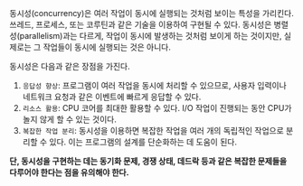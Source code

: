 동시성(concurrency)은 여러 작업이 동시에 실행되는 것처럼 보이는 특성을 가리킨다. 쓰레드, 프로세스, 또는 코루틴과 같은 기술을 이용하여 구현될 수 있다.
동시성은 병렬성(parallelism)과는 다르게, 작업이 동시에 발생하는 것처럼 보이게 하는 것이지만, 실제로는 그 작업들이 동시에 실행되는 것은 아니다.

동시성은 다음과 같은 장점을 가진다.

1. `응답성 향상`: 프로그램이 여러 작업을 동시에 처리할 수 있으므로, 사용자 입력이나 네트워크 요청과 같은 이벤트에 빠르게 응답할 수 있다.
2. `리소스 활용`: CPU 코어를 최대한 활용할 수 있다. I/O 작업이 진행되는 동안 CPU가 놀지 않게 할 수 있는 것이다.
3. `복잡한 작업 분리`: 동시성을 이용하면 복잡한 작업을 여러 개의 독립적인 작업으로 분리할 수 있다. 이는 프로그램의 설계를 단순화하는 데 도움이 된다.

**단, 동시성을 구현하는 데는 동기화 문제, 경쟁 상태, 데드락 등과 같은 복잡한 문제들을 다루어야 한다는 점을 유의해야 한다.**